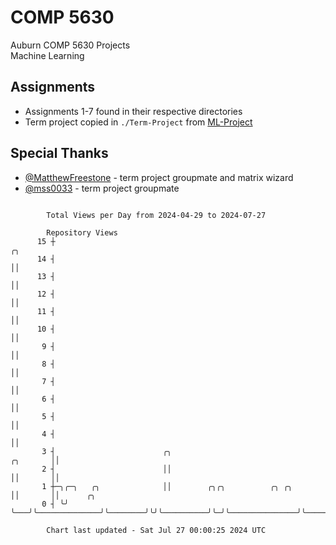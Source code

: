 # COMP 5630
Auburn COMP 5630 Projects  
Machine Learning

## Assignments
- Assignments 1-7 found in their respective directories
- Term project copied in `./Term-Project` from [ML-Project](https://github.com/wumphlett/ML-Project)

## Special Thanks
- [@MatthewFreestone](https://github.com/MatthewFreestone) - term project groupmate and matrix wizard
- [@mss0033](https://github.com/mss0033) - term project groupmate

```

        Total Views per Day from 2024-04-29 to 2024-07-27

        Repository Views
      15 ┼                                                                             ╭╮
      14 ┤                                                                             ││
      13 ┤                                                                             ││
      12 ┤                                                                             ││
      11 ┤                                                                             ││
      10 ┤                                                                             ││
       9 ┤                                                                             ││
       8 ┤                                                                             ││
       7 ┤                                                                             ││
       6 ┤                                                                             ││
       5 ┤                                                                             ││
       4 ┤                                                                             ││
       3 ┤                        ╭╮                                          ╭╮       ││
       2 ┤                        ││                                          ││       ││
       1 ┼─╮╭─╮   ╭╮              ││        ╭╮╭╮          ╭╮ ╭╮               ││       ││      ╭╮
       0 ┤ ╰╯ ╰───╯╰──────────────╯╰────────╯╰╯╰──────────╯╰─╯╰───────────────╯╰───────╯╰──────╯╰──

        Chart last updated - Sat Jul 27 00:00:25 2024 UTC
        
```
